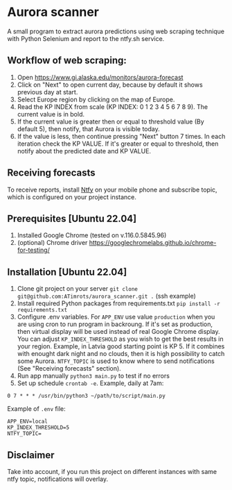 # Aurora scanner

A small program to extract aurora predictions using web scraping technique with Python Selenium and report to the ntfy.sh service.

## Workflow of web scraping:

1. Open https://www.gi.alaska.edu/monitors/aurora-forecast
1. Click on "Next" to open current day, because by default it shows previous day at start.
1. Select Europe region by clicking on the map of Europe.
1. Read the KP INDEX from scale (KP INDEX: 0 1 2 3 4 5 6 7 8 9). The current value is in bold.
1. If the current value is greater then or equal to threshold value (By default 5), then notify, that Aurora is visible today.
1. If the value is less, then continue pressing "Next" button 7 times. In each iteration check the KP VALUE. If it's greater or equal to threshold, then notify about the predicted date and KP VALUE.

## Receiving forecasts

To receive reports, install [Ntfy](https://ntfy.sh/) on your mobile phone and subscribe topic, which is configured on your project instance.

## Prerequisites [Ubuntu 22.04]
1. Installed Google Chrome (tested on v.116.0.5845.96)
1. (optional) Chrome driver https://googlechromelabs.github.io/chrome-for-testing/

## Installation [Ubuntu 22.04]
1. Clone git project on your server `git clone git@github.com:ATimrots/aurora_scanner.git .` (ssh example)
1. Install required Python packages from requirements.txt `pip install -r requirements.txt`
1. Configure .env variables. For `APP_ENV` use value `production` when you are using cron to run program in backroung. If it's set as production, then virtual display will be used instead of real Google Chrome display. You can adjust `KP_INDEX_THRESHOLD` as you wish to get the best results in your region. Example, in Latvia good starting point is KP 5. If it combines with enought dark night and no clouds, then it is high possibility to catch some Aurora. `NTFY_TOPIC` is used to know where to send notifications (See "Receiving forecasts" section).
1. Run app manually `python3 main.py` to test if no errors
1. Set up schedule `crontab -e`. Example, daily at 7am:
```
0 7 * * * /usr/bin/python3 ~/path/to/script/main.py
```
Example of `.env` file:
```
APP_ENV=local
KP_INDEX_THRESHOLD=5
NTFY_TOPIC=
```

## Disclaimer
Take into account, if you run this project on different instances with same ntfy topic, notifications will overlay.
